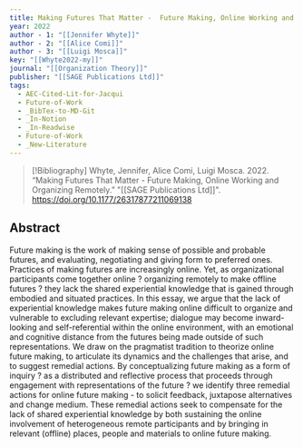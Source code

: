 ```yaml
---
title: Making Futures That Matter -  Future Making, Online Working and Organizing Remotely
year: 2022
author - 1: "[[Jennifer Whyte]]"
author - 2: "[[Alice Comi]]"
author - 3: "[[Luigi Mosca]]"
key: "[[Whyte2022-my]]"
journal: "[[Organization Theory]]"
publisher: "[[SAGE Publications Ltd]]"
tags:
  - AEC-Cited-Lit-for-Jacqui
  - Future-of-Work
  - _BibTex-to-MD-Git
  - _In-Notion
  - _In-Readwise
  - Future-of-Work
  - _New-Literature
---
```


> [!Bibliography]
> Whyte, Jennifer, Alice Comi, Luigi Mosca. 2022. “Making Futures That Matter -  Future Making, Online Working and Organizing Remotely.” "[[SAGE Publications Ltd]]". https://doi.org/10.1177/26317877211069138

## Abstract
Future making is the work of making sense of possible and probable futures, and evaluating, negotiating and giving form to preferred ones. Practices of making futures are increasingly online. Yet, as organizational participants come together online ? organizing remotely to make offline futures ? they lack the shared experiential knowledge that is gained through embodied and situated practices. In this essay, we argue that the lack of experiential knowledge makes future making online difficult to organize and vulnerable to excluding relevant expertise; dialogue may become inward-looking and self-referential within the online environment, with an emotional and cognitive distance from the futures being made outside of such representations. We draw on the pragmatist tradition to theorize online future making, to articulate its dynamics and the challenges that arise, and to suggest remedial actions. By conceptualizing future making as a form of inquiry ? as a distributed and reflective process that proceeds through engagement with representations of the future ? we identify three remedial actions for online future making -  to solicit feedback, juxtapose alternatives and change medium. These remedial actions seek to compensate for the lack of shared experiential knowledge by both sustaining the online involvement of heterogeneous remote participants and by bringing in relevant (offline) places, people and materials to online future making.